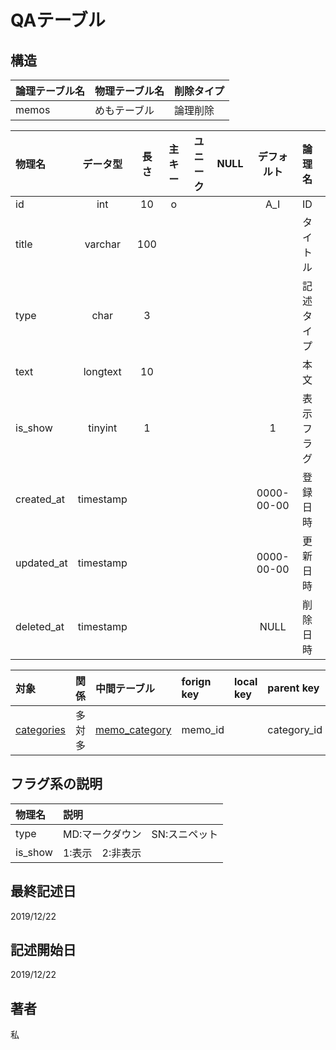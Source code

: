 # QAテーブル

## 構造
| 論理テーブル名 | 物理テーブル名 | 削除タイプ |
| :------------- | :------------- | :--------- |
| memos          | めもテーブル   | 論理削除   |

| 物理名     | データ型  | 長さ  | 主キー | ユニーク | NULL  | デフォルト | 論理名     |
| :--------- | :-------: | :---: | :----: | :------: | :---: | :--------: | :--------- |
| id         |    int    |  10   |   o    |          |       |    A_I     | ID         |
| title      |  varchar  |  100  |        |          |       |            | タイトル   |
| type       |   char    |   3   |        |          |       |            | 記述タイプ |
| text       | longtext  |  10   |        |          |       |            | 本文       |
| is_show    |  tinyint  |   1   |        |          |       |     1      | 表示フラグ |
| created_at | timestamp |       |        |          |       | 0000-00-00 | 登録日時   |
| updated_at | timestamp |       |        |          |       | 0000-00-00 | 更新日時   |
| deleted_at | timestamp |       |        |          |       |    NULL    | 削除日時   |

| 対象                        | 関係   | 中間テーブル                      | forign key | local key | parent key  |
| :-------------------------- | :----- | :-------------------------------- | :--------- | :-------- | :---------- |
| [categories](categories.md) | 多対多 | [memo_category](memo_category.md) | memo_id    |           | category_id |

## フラグ系の説明
| 物理名  | 説明                           |
| :------ | :----------------------------- |
| type    | MD:マークダウン　SN:スニペット |
| is_show | 1:表示　2:非表示               |

## 最終記述日
2019/12/22

## 記述開始日
2019/12/22

## 著者
私
